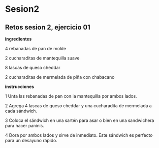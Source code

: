 # Sesion2

## Retos sesion 2, ejercicio 01

**ingredientes**

4 rebanadas de pan de molde

2 cucharaditas de mantequilla suave

8 lascas de queso cheddar

2 cucharaditas de mermelada de piña con chabacano

**instrucciones**

1  Unta las rebanadas de pan con la mantequilla por ambos lados.

2  Agrega 4 lascas de queso cheddar y una cucharadita de mermelada a cada sándwich.

3 Coloca el sándwich en una sartén para asar o bien en una sandwichera para hacer paninis.

4 Dora por ambos lados y sirve de inmediato. Este sándwich es perfecto para un desayuno rápido.